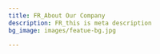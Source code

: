 ```yaml
---
title: FR_About Our Company
description: FR_this is meta description
bg_image: images/featue-bg.jpg

---
```

